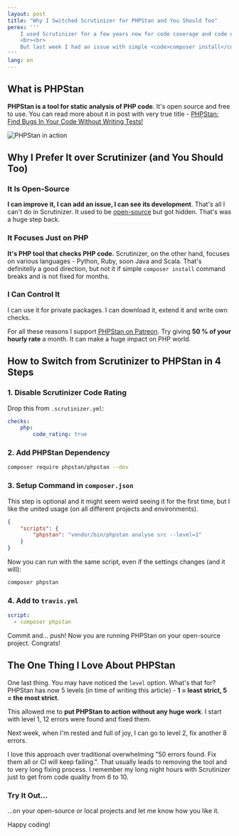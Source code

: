 ```yaml
---
layout: post
title: "Why I Switched Scrutinizer for PHPStan and You Should Too"
perex: '''
    I used Scrutinizer for a few years now for code coverage and code quality. Configuration was far complex, some issues appeared and build kept failing. But I really wanted a code quality checker for my open-source projects and this was the best tool there is.
    <br><br>
    But last week I had an issue with simple <code>composer install</code> command and I have had enough. Then <strong>my attention turned to PHPStan</strong>, soon-to-be its replacement.
'''
lang: en
---
```


## What is PHPStan

**PHPStan is a tool for static analysis of PHP code**. It's open source and free to use.
You can read more about it in post with very true title - [PHPStan: Find Bugs In Your Code Without Writing Tests!](https://medium.com/@ondrejmirtes/phpstan-2939cd0ad0e3)

<img src="https://raw.githubusercontent.com/phpstan/phpstan/master/build/phpstan.gif" alt="PHPStan in action" class="thumbnail">


## Why I Prefer It over Scrutinizer (and You Should Too)

### It Is Open-Source

**I can improve it, I can add an issue, I can see its development**. That's all I can't do in Scrutinizer. It used to be [open-source](https://github.com/scrutinizer-ci/scrutinizer) but got hidden. That's was a huge step back.

### It Focuses Just on PHP

**It's PHP tool that checks PHP code.** Scrutinizer, on the other hand, focuses on various languages - Python, Ruby, soon Java and Scala. That's definitelly a good direction, but not it if simple `composer install` command breaks and is not fixed for months.

### I Can Control It

I can use it for private packages. I can download it, extend it and write own checks.



For all these reasons I support [PHPStan on Patreon](https://www.patreon.com/phpstan). Try giving **50 % of your hourly rate** a month. It can make a huge impact on PHP world.


## How to Switch from Scrutinizer to PHPStan in 4 Steps

### 1. Disable Scrutinizer Code Rating

Drop this from `.scrutinizer.yml`:

```yaml
checks:
    php:
        code_rating: true
```

### 2. Add PHPStan Dependency

```bash
composer require phpstan/phpstan --dev
```

### 3. Setup Command in `composer.json`

This step is optional and it might seem weird seeing it for the first time, but I like the united usage (on all different projects and environments).

```json
{
    "scripts": {
        "phpstan": "vendor/bin/phpstan analyse src --level=1"
    }
}
```

Now you can run with the same script, even if the settings changes (and it will):

```bash
composer phpstan
```

### 4. Add to `travis.yml`

```yml
script:
  - composer phpstan
```

Commit and... push! Now you are running PHPStan on your open-source project. Congrats!


## The One Thing I Love About PHPStan

One last thing. You may have noticed the `level` option. What's that for? PHPStan has now 5 levels (in time of writing this article) - **1 = least strict, 5 = the most strict**.

This allowed me to **put PHPStan to action without any huge work**. I start with level 1, 12 errors were found and fixed them.

Next week, when I'm rested and full of joy, I can go to level 2, fix another 8 errors.

I love this approach over traditional overwhelming "50 errors found. Fix them all or CI will keep failing.". That usually leads to removing the tool and to very long fixing process. I remember my long night hours with Scrutinizer just to get from code quality from 6 to 10.


### Try It Out...

...on your open-source or local projects and let me know how you like it.

Happy coding!




